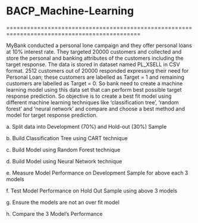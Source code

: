 # BACP_Machine-Learning
=============================================================================================

MyBank conducted a personal lone campaign and they offer personal loans at 10% interest
rate. They targeted 20000 customers and collected and store the personal and banking
attributes of the customers including the target response. The data is stored in dataset named
PL_XSELL in CSV format. 2512 customers out of 20000 responded expressing their need for
Personal Loan; these customers are labelled as Target = 1 and remaining customers are labelled
as Target = 0. So bank need to create a machine learning model using this data set that can 
perform best possible target response prediction. So objective is to create a best fit model using
different machine learning techniques like ‘classification tree’, ‘random forest’ and ‘neural
network’ and compare and choose a best method and model for target response prediction.

a. Split data into Development (70%) and Hold-out (30%) Sample

b. Build Classification Tree using CART technique

c. Build Model using Random Forest technique

d. Build Model using Neural Network technique

e. Measure Model Performance on Development Sample for above each 3 models

f. Test Model Performance on Hold Out Sample using above 3 models

g. Ensure the models are not an over fit model

h. Compare the 3 Model’s Performance
